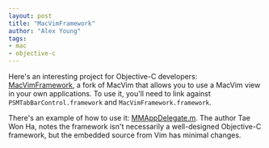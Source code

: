 ```yaml
---
layout: post
title: "MacVimFramework"
author: "Alex Young"
tags: 
- mac
- objective-c
---
```


Here's an interesting project for Objective-C developers: [MacVimFramework](https://github.com/qvacua/macvim), a fork of MacVim that allows you to use a MacVim view in your own applications.  To use it, you'll need to link against `PSMTabBarControl.framework` and `MacVimFramework.framework`.

There's an example of how to use it: [MMAppDelegate.m](https://github.com/qvacua/macvim/blob/master/src/MacVim/MinimalMacVim/MMAppDelegate.m).  The author Tae Won Ha, notes the framework isn't necessarily a well-designed Objective-C framework, but the embedded source from Vim has minimal changes.
